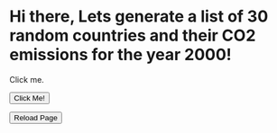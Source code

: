 <html>
	<body>        		
		
 <h1>Hi there, Lets generate a list of 30 random countries and their CO2 emissions for the year 2000!</h1>
		<p id="demo">Click me.</p> <button type="button">Click Me!</button>
    <script>
document.getElementById("button").onclick = function() {myFunction()};
function myFunction() {
  
var words = [ "Albania:::3004480",
"Algeria:::87442683",
"Andorra:::523952",
"Angola:::9515061",
"Anguilla:::87936",
"Antigua and Barbuda:::293120",
"Argentina:::142358347",
"Armenia:::3491407",
"Aruba:::2377936",
"Asia:::8994853271",
"Asia (excl. China & India):::4667131287",
"Australia:::350195024",
"Austria:::66162887.9999999",
"Azerbaijan:::29506320",
"Bahamas:::1949248",
"Bahrain:::18793787",
"Bangladesh:::26524533",
"Barbados:::1151592",
"Belarus:::54877358",
"Belgium:::126735296",
"Belize:::395712",
"Benin:::1573997",
"Bermuda:::516624",
"Bhutan:::381687",
"Bolivia:::11004694",
"Bonaire Sint Eustatius and Saba:::252282",
"Bosnia and Herzegovina:::13701299",
"Botswana:::3777584",
"Brazil:::324226040",
"British Virgin Islands:::124576",
"Brunei:::4590992",
"Bulgaria:::45305032",
"Burkina Faso:::1030897",
"Burundi:::271136",
"Cambodia:::1974896",
"Cameroon:::3345848",
"Canada:::572162103",
"Cape Verde:::216176",
"Central African Republic:::267472",
"Chad:::487312",
"Chile:::58113720",
"China:::3349295022",
"Colombia:::56258838",
"Comoros:::102592",
"Congo:::565846",
"Cook Islands:::47632",
"Costa Rica:::5394476",
"Croatia:::19694448",
"Cuba:::25944239",
"Cyprus:::7145880",
"Czechia:::127066454",
"Democratic Republic of Congo:::892770",
"Denmark:::54276718",
"Djibouti:::366400",
"Dominica:::102592",
"Dominican Republic:::19593674",
"EU-27:::3613122697",
"EU-28:::4180626599.99999",
"Ecuador:::20562589",
"Egypt:::140347603",
"El Salvador:::5671879",
"Equatorial Guinea:::465328",
"Eritrea:::604076",
"Estonia:::15244188",
"Eswatini:::1212784",
"Ethiopia:::3463787",
"Europe:::6161151340",
"Europe (excl. EU-27):::2555093359",
"Europe (excl. EU-28):::1987589456",
"Faeroe Islands:::688832",
"Fiji:::833579",
"Finland:::57038247",
"France:::416265916",
"French Polynesia:::571584",
"Gabon:::4669870",
"Gambia:::274800",
"Georgia:::4499409",
"Germany:::899780198",
"Ghana:::6100546",
"Greece:::102999026",
"Greenland:::454336",
"Grenada:::190528",
"Guatemala:::9765788",
"Guinea:::1491248",
"Guinea-Bissau:::146560",
"Guyana:::1747728",
"Haiti:::1341024",
"Honduras:::4978121",
"Hong Kong:::40283873",
"Hungary:::58608275",
"Iceland:::2946467",
"India:::978426962",
"Indonesia:::265803375",
"International transport:::775668341",
"Iran:::369263488",
"Iraq:::71715412",
"Ireland:::45248995",
"Israel:::59519380",
"Italy:::468442086",
"Jamaica:::10313990",
"Japan:::1264844261",
"Jordan:::15200037",
"Kazakhstan:::148756158",
"Kenya:::10301570",
"Kiribati:::32976",
"Kuwait:::53384082",
"Kyrgyzstan:::4602483",
"Laos:::958180",
"Latvia:::7064716",
"Lebanon:::15466264",
"Lesotho:::1850320",
"Liberia:::421774",
"Libya:::46792992",
"Liechtenstein:::216854",
"Lithuania:::11873919",
"Luxembourg:::8731566",
"Macao:::1630480",
"Madagascar:::1867462",
"Malawi:::864841",
"Malaysia:::126514334",
"Maldives:::450672",
"Mali:::831728",
"Malta:::2545522",
"Marshall Islands:::98928",
"Mauritania:::1113856",
"Mauritius:::2689376",
"Mexico:::396066364",
"Micronesia:::128240",
"Moldova:::3572952",
"Mongolia:::7486824",
"Montenegro:::1520843",
"Montserrat:::25648",
"Morocco:::33609892",
"Mozambique:::1322771",
"Myanmar:::10042507",
"Namibia:::1641472",
"Nauru:::84272",
"Nepal:::3038017",
"Netherlands:::171887440",
"New Caledonia:::2221569",
"New Zealand:::32281352",
"Nicaragua:::3721061",
"Niger:::692685",
"Nigeria:::78823061",
"Niue:::7328",
"North America:::7092219426",
"North America (excl. USA):::1094148992",
"North Korea:::69166026",
"North Macedonia:::11995936",
"Norway:::42518551",
"Oceania:::389800084",
"Oman:::21534501",
"Pakistan:::105418374",
"Palestine:::1659792",
"Panama:::5727743",
"Papua New Guinea:::2663728",
"Paraguay:::3606132",
"Peru:::30078296",
"Philippines:::72346410",
"Poland:::317338034",
"Portugal:::65526588",
"Qatar:::34566157",
"Romania:::95455761",
"Russia:::1471052231",
"Rwanda:::519711.999999999",
"Saint Helena:::10992",
"Saint Kitts and Nevis:::172208",
"Saint Lucia:::348080",
"Saint Pierre and Miquelon:::54960",
"Saint Vincent and the Grenadines:::146560",
"Samoa:::142896",
"Sao Tome and Principe:::47632",
"Saudi Arabia:::296353330",
"Senegal:::3900906",
"Serbia:::44950193",
"Seychelles:::571584",
"Sierra Leone:::388384",
"Singapore:::48856301",
"Sint Maarten (Dutch part):::563926",
"Slovakia:::41289130",
"Slovenia:::15444899",
"Solomon Islands:::223504",
"Somalia:::479984",
"South Africa:::378254856",
"South America:::807286355",
"South Korea:::445440693",
"South Sudan:::459821",
"Spain:::311267047",
"Sri Lanka:::10133817",
"Sudan:::5055397",
"Suriname:::2191818",
"Sweden:::54684428",
"Switzerland:::43617591",
"Syria:::50481512",
"Taiwan:::221919614",
"Tajikistan:::2232074",
"Tanzania:::2570947",
"Thailand:::170697569",
"Togo:::1331372",
"Tonga:::95264",
"Trinidad and Tobago:::24191049",
"Tunisia:::19670324",
"Turkey:::229790601",
"Turkmenistan:::37465592",
"Turks and Caicos Islands:::69616",
"Tuvalu:::7328",
"Uganda:::1360753",
"Ukraine:::285337201",
"United Arab Emirates:::111788067",
"United Kingdom:::567503903",
"United States:::5998070434",
"Uruguay:::5267125",
"Uzbekistan:::120994017",
"Vanuatu:::84272",
"Venezuela:::151871028",
"Vietnam:::52332096",
"World:::25119042310",
"Yemen:::14474214",
"Zambia:::1785057",
"Zimbabwe:::13818181"];

function fisherYates (arr) {
  for (var i = arr.length - 1; i >= 0; i--) {
    var j = Math.floor(Math.random() * (i + 1));
    var temp = arr[i];
    arr[i] = arr[j];
    arr[j] = temp;
  }
  return arr;
}

f=fisherYates(words);

document.getElementById("demo").innerHTML = ("<p>" + f[0] + "</p>" + "<p>" + f[1] + "</p>" + "<p>" + f[2] + "</p>" + "<p>" + f[3] + "</p>" + "<p>" + f[4] + "</p>" + "<p>" + f[5] + "</p>" + "<p>" + f[6] + "</p>" + "<p>" + f[7] + "</p>" + "<p>" + f[8] + "</p>" + "<p>" + f[9] + "</p>" + "<p>" + "<p>" + f[10] + "</p>" + "<p>"+ "<p>" + f[11] + "</p>" + "<p>"+ "<p>" + f[12] + "</p>" + "<p>"+ "<p>" + f[13] + "</p>" + "<p>"+ "<p>" + f[14] + "</p>" + "<p>"+ "<p>" + f[15] + "</p>" + "<p>"+ "<p>" + f[16] + "</p>" + "<p>"+ "<p>" + f[17] + "</p>" + "<p>"+ "<p>" + f[18] + "</p>" + "<p>"+ "<p>" + f[19] + "</p>" + "<p>"+ "<p>" + f[20] + "</p>" + "<p>"+ "<p>" + f[21] + "</p>" + "<p>"+ "<p>" + f[22] + "</p>" + "<p>"+ "<p>" + f[23] + "</p>" + "<p>"+ "<p>" + f[24] + "</p>" + "<p>"+ "<p>" + f[25] + "</p>" + "<p>"+ "<p>" + f[26] + "</p>" + "<p>"+ "<p>" + f[27] + "</p>" + "<p>"+ "<p>" + f[28] + "</p>" + "<p>"+ "<p>" + f[29] + "</p>" + "<p>");}
    </script>
    
<FORM>
<INPUT Type="button" VALUE="Reload Page" onClick="history.go(0)">
</FORM>
    <body>   

